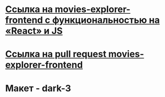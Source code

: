 
# [Ссылка на movies-explorer-frontend c функциональностью на «React» и JS](https://github.com/OrGaNiK777/movies-explorer-frontend/tree/level-3)
# [Ссылка на pull request movies-explorer-frontend](https://github.com/OrGaNiK777/movies-explorer-frontend/pull/2)

# Макет - dark-3 
